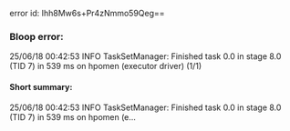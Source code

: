 error id: Ihh8Mw6s+Pr4zNmmo59Qeg==
### Bloop error:

25/06/18 00:42:53 INFO TaskSetManager: Finished task 0.0 in stage 8.0 (TID 7) in 539 ms on hpomen (executor driver) (1/1)
#### Short summary: 

25/06/18 00:42:53 INFO TaskSetManager: Finished task 0.0 in stage 8.0 (TID 7) in 539 ms on hpomen (e...